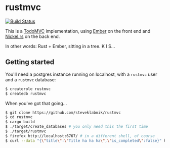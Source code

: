 # rustmvc

[![Build Status](https://travis-ci.org/steveklabnik/rustmvc.svg)](https://travis-ci.org/steveklabnik/rustmvc)

This is a [TodoMVC](http://todomvc.com/) implementation, using
[Ember](http://emberjs.com/) on the front end and
[Nickel.rs](http://nickel.rs/) on the back end.

In other words: Rust + Ember, sitting in a tree. K I S...

## Getting started

You'll need a postgres instance running on localhost, with a
`rustmvc` user and a `rustmvc` database:

```bash
$ createrole rustmvc
$ createdb rustmvc
```

When you've got that going...

```bash
$ git clone https://github.com/steveklabnik/rustmvc
$ cd rustmvc
$ cargo build
$ ./target/create_databases # you only need this the first time
$ ./target/rustmvc
$ firefox http://localhost:6767/ # in a different shell, of course
$ curl --data "{\"title\":\"Title ha ha ha\",\"is_completed\":false}" http://localhost:6767/todos
```
